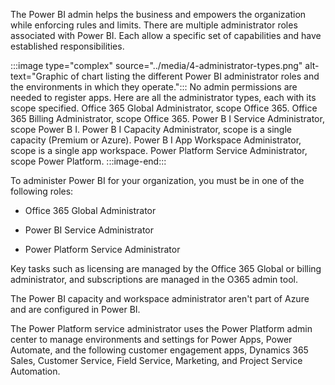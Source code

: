 The Power BI admin helps the business and empowers the organization while enforcing rules and limits. There are multiple administrator roles associated with Power BI. Each allow a specific set of capabilities and have established responsibilities.

:::image type="complex" source="../media/4-administrator-types.png" alt-text="Graphic of chart listing the different Power BI administrator roles and the environments in which they operate.":::
   No admin permissions are needed to register apps. Here are all the administrator types, each with its scope specified. Office 365 Global Administrator, scope Office 365. Office 365 Billing Administrator, scope Office 365. Power B I Service Administrator, scope Power B I. Power B I Capacity Administrator, scope is a single capacity (Premium or Azure). Power B I App Workspace Administrator, scope is a single app workspace. Power Platform Service Administrator, scope Power Platform.
:::image-end:::

To administer Power BI for your organization, you must be in one of the following roles:

- Office 365 Global Administrator

- Power BI Service Administrator

- Power Platform Service Administrator

Key tasks such as licensing are managed by the Office 365 Global or billing administrator, and subscriptions are managed in the O365 admin tool.

The Power BI capacity and workspace administrator aren't part of Azure and are configured in Power BI.

The Power Platform service administrator uses the Power Platform admin center to manage environments and settings for Power Apps, Power Automate, and the following customer engagement apps, Dynamics 365 Sales, Customer Service, Field Service, Marketing, and Project Service Automation.
